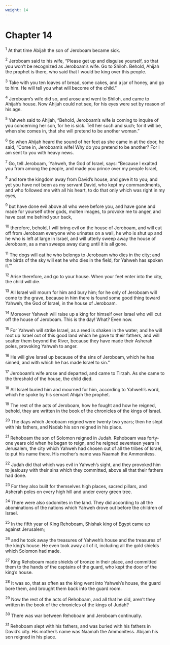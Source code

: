 ```yaml
---
weight: 14
---
```


# Chapter 14

<sup>1</sup> At that time Abijah the son of Jeroboam became sick. 

<sup>2</sup> Jeroboam said to his wife, “Please get up and disguise yourself, so that you won’t be recognized as Jeroboam’s wife. Go to Shiloh. Behold, Ahijah the prophet is there, who said that I would be king over this people. 

<sup>3</sup> Take with you ten loaves of bread, some cakes, and a jar of honey, and go to him. He will tell you what will become of the child.” 

<sup>4</sup> Jeroboam’s wife did so, and arose and went to Shiloh, and came to Ahijah’s house. Now Ahijah could not see, for his eyes were set by reason of his age. 

<sup>5</sup> Yahweh said to Ahijah, “Behold, Jeroboam’s wife is coming to inquire of you concerning her son, for he is sick. Tell her such and such; for it will be, when she comes in, that she will pretend to be another woman.” 

<sup>6</sup> So when Ahijah heard the sound of her feet as she came in at the door, he said, “Come in, Jeroboam’s wife! Why do you pretend to be another? For I am sent to you with heavy news. 

<sup>7</sup> Go, tell Jeroboam, ‘Yahweh, the God of Israel, says: “Because I exalted you from among the people, and made you prince over my people Israel, 

<sup>8</sup> and tore the kingdom away from David’s house, and gave it to you; and yet you have not been as my servant David, who kept my commandments, and who followed me with all his heart, to do that only which was right in my eyes, 

<sup>9</sup> but have done evil above all who were before you, and have gone and made for yourself other gods, molten images, to provoke me to anger, and have cast me behind your back, 

<sup>10</sup> therefore, behold, I will bring evil on the house of Jeroboam, and will cut off from Jeroboam everyone who urinates on a wall, he who is shut up and he who is left at large in Israel, and will utterly sweep away the house of Jeroboam, as a man sweeps away dung until it is all gone. 

<sup>11</sup> The dogs will eat he who belongs to Jeroboam who dies in the city; and the birds of the sky will eat he who dies in the field, for Yahweh has spoken it.”’ 

<sup>12</sup> Arise therefore, and go to your house. When your feet enter into the city, the child will die. 

<sup>13</sup> All Israel will mourn for him and bury him; for he only of Jeroboam will come to the grave, because in him there is found some good thing toward Yahweh, the God of Israel, in the house of Jeroboam. 

<sup>14</sup> Moreover Yahweh will raise up a king for himself over Israel who will cut off the house of Jeroboam. This is the day! What? Even now. 

<sup>15</sup> For Yahweh will strike Israel, as a reed is shaken in the water; and he will root up Israel out of this good land which he gave to their fathers, and will scatter them beyond the River, because they have made their Asherah poles, provoking Yahweh to anger. 

<sup>16</sup> He will give Israel up because of the sins of Jeroboam, which he has sinned, and with which he has made Israel to sin.” 

<sup>17</sup> Jeroboam’s wife arose and departed, and came to Tirzah. As she came to the threshold of the house, the child died. 

<sup>18</sup> All Israel buried him and mourned for him, according to Yahweh’s word, which he spoke by his servant Ahijah the prophet. 

<sup>19</sup> The rest of the acts of Jeroboam, how he fought and how he reigned, behold, they are written in the book of the chronicles of the kings of Israel. 

<sup>20</sup> The days which Jeroboam reigned were twenty two years; then he slept with his fathers, and Nadab his son reigned in his place. 

<sup>21</sup> Rehoboam the son of Solomon reigned in Judah. Rehoboam was forty-one years old when he began to reign, and he reigned seventeen years in Jerusalem, the city which Yahweh had chosen out of all the tribes of Israel, to put his name there. His mother’s name was Naamah the Ammonitess. 

<sup>22</sup> Judah did that which was evil in Yahweh’s sight, and they provoked him to jealousy with their sins which they committed, above all that their fathers had done. 

<sup>23</sup> For they also built for themselves high places, sacred pillars, and Asherah poles on every high hill and under every green tree. 

<sup>24</sup> There were also sodomites in the land. They did according to all the abominations of the nations which Yahweh drove out before the children of Israel. 

<sup>25</sup> In the fifth year of King Rehoboam, Shishak king of Egypt came up against Jerusalem; 

<sup>26</sup> and he took away the treasures of Yahweh’s house and the treasures of the king’s house. He even took away all of it, including all the gold shields which Solomon had made. 

<sup>27</sup> King Rehoboam made shields of bronze in their place, and committed them to the hands of the captains of the guard, who kept the door of the king’s house. 

<sup>28</sup> It was so, that as often as the king went into Yahweh’s house, the guard bore them, and brought them back into the guard room. 

<sup>29</sup> Now the rest of the acts of Rehoboam, and all that he did, aren’t they written in the book of the chronicles of the kings of Judah? 

<sup>30</sup> There was war between Rehoboam and Jeroboam continually. 

<sup>31</sup> Rehoboam slept with his fathers, and was buried with his fathers in David’s city. His mother’s name was Naamah the Ammonitess. Abijam his son reigned in his place. 


